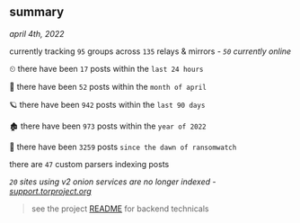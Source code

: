 
## summary
_april 4th, 2022_

currently tracking `95` groups across `135` relays & mirrors - _`50` currently online_

⏲ there have been `17` posts within the `last 24 hours`

🦈 there have been `52` posts within the `month of april`

🪐 there have been `942` posts within the `last 90 days`

🏚 there have been `973` posts within the `year of 2022`

🦕 there have been `3259` posts `since the dawn of ransomwatch`

there are `47` custom parsers indexing posts

_`20` sites using v2 onion services are no longer indexed - [support.torproject.org](https://support.torproject.org/onionservices/v2-deprecation/)_

> see the project [README](https://github.com/thetanz/ransomwatch#ransomwatch--) for backend technicals

